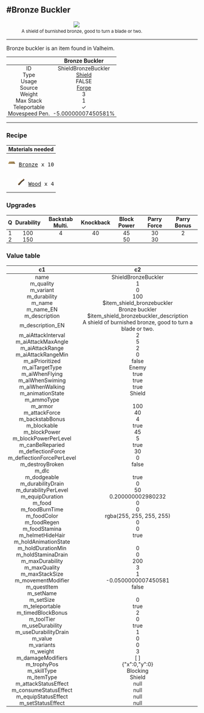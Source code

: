 <meta property="og:title" content="Bronze Buckler - MoreValheim" /><meta property="og:type" content="website" /><meta property="og:image" content="/assets/bronze_buckler.png" /><meta property="og:description" content="Bronze Buckler is an item found in Valheim." /><meta name="theme-color" content="#546D78"><meta name="twitter:card" content="summary_large_image">
#Bronze Buckler
-------------
<style>img {width:20px;}.tb {width:150px;display: block;margin-left: auto;margin-right: auto;}</style>

<style>.md-typeset table:not([class]) th:not([align]) {min-width:unset!important;}</style>
<style>td{padding:0em 0.3em!important;text-align:center!important;border-left:.05rem solid var(--md-default-fg-color--lightest)}</style>

<style>th{padding:0.1em 0.3em!important;text-align:center!important;font-weight:bold}</style>

<style>pre{text-align:right!important}</style>
<style>table tr td:first-child {border-left: 0;};</style>

<figure><img src="/assets/bronze_buckler.png" class="tb" /><figcaption><small>A shield of burnished bronze, good to turn a blade or two.</small></figcaption></figure>

-------------

Bronze buckler is an item found in Valheim.

|        | Bronze Buckler              |
| ----------- | ------------------------------------ |
| ID |ShieldBronzeBuckler
| Type | [Shield](../../types/shield)
| Usage | FALSE<br>
| Source | [Forge](../../object/forge)
| Weight | 3 |
| Max Stack | 1 |
| Teleportable | ✓
| Movespeed Pen. | -5.00000007450581%


-------------

### Recipe

| Materials needed |
| - |
| <pre>[![Bronze](/assets/bronze.png)](../../item/bronze) [Bronze](../bronze) x 10</pre> |
| <pre>[![Wood](/assets/wood.png)](../../item/wood) [Wood](../wood) x 4</pre> |

### Upgrades
| Q | Durability | Backstab Multi. | Knockback | Block Power | Parry Force | Parry Bonus
| - | - | - | - | - | - | - 
1 | 100 | 4 | 40 | 45 | 30 | 2 | 
 | 2 | 150 |  |  | 50 | 30 |  | 


### Value table
|c1|c2|
|----|----|
|name|ShieldBronzeBuckler|
|m_quality|1|
|m_variant|0|
|m_durability|100|
|m_name|$item_shield_bronzebuckler|
|m_name_EN|Bronze buckler|
|m_description|$item_shield_bronzebuckler_description|
|m_description_EN|A shield of burnished bronze, good to turn a blade or two.|
|m_aiAttackInterval|2|
|m_aiAttackMaxAngle|5|
|m_aiAttackRange|2|
|m_aiAttackRangeMin|0|
|m_aiPrioritized|false|
|m_aiTargetType|Enemy|
|m_aiWhenFlying|true|
|m_aiWhenSwiming|true|
|m_aiWhenWalking|true|
|m_animationState|Shield|
|m_ammoType||
|m_armor|100|
|m_attackForce|40|
|m_backstabBonus|4|
|m_blockable|true|
|m_blockPower|45|
|m_blockPowerPerLevel|5|
|m_canBeReparied|true|
|m_deflectionForce|30|
|m_deflectionForcePerLevel|0|
|m_destroyBroken|false|
|m_dlc||
|m_dodgeable|true|
|m_durabilityDrain|0|
|m_durabilityPerLevel|50|
|m_equipDuration|0.200000002980232|
|m_food|0|
|m_foodBurnTime|0|
|m_foodColor|rgba(255, 255, 255, 255)|
|m_foodRegen|0|
|m_foodStamina|0|
|m_helmetHideHair|true|
|m_holdAnimationState||
|m_holdDurationMin|0|
|m_holdStaminaDrain|0|
|m_maxDurability|200|
|m_maxQuality|3|
|m_maxStackSize|1|
|m_movementModifier|-0.0500000007450581|
|m_questItem|false|
|m_setName||
|m_setSize|0|
|m_teleportable|true|
|m_timedBlockBonus|2|
|m_toolTier|0|
|m_useDurability|true|
|m_useDurabilityDrain|1|
|m_value|0|
|m_variants|0|
|m_weight|3|
|m_damageModifiers|[  ]|
|m_trophyPos|{"x":0,"y":0}|
|m_skillType|Blocking|
|m_itemType|Shield|
|m_attackStatusEffect|null|
|m_consumeStatusEffect|null|
|m_equipStatusEffect|null|
|m_setStatusEffect|null|
